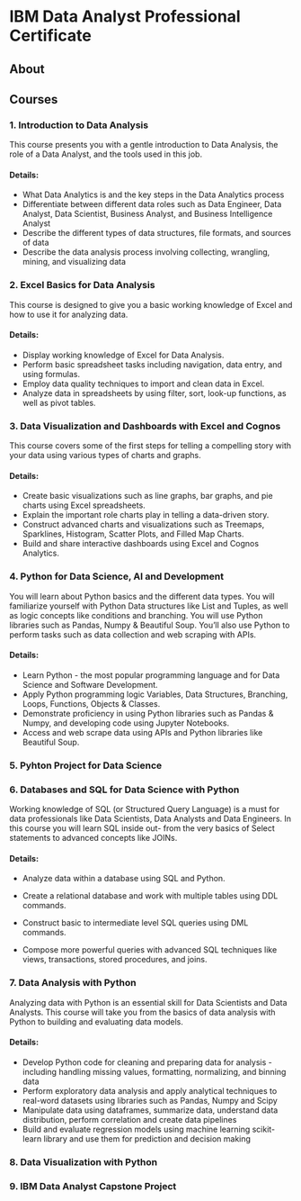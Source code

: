 # IBM Data Analyst Professional Certificate

## About 
## Courses
### 1. Introduction to Data Analysis

This course presents you with a gentle introduction to Data Analysis, the role of a Data Analyst, and the tools used in this job.

#### Details:
- What Data Analytics is and the key steps in the Data Analytics process
- Differentiate between different data roles such as Data Engineer, Data Analyst, Data Scientist, Business Analyst, and Business Intelligence Analyst
- Describe the different types of data structures, file formats, and sources of data
- Describe the data analysis process involving collecting, wrangling, mining, and visualizing data

### 2. Excel Basics for Data Analysis

This course is designed to give you a basic working knowledge of Excel and how to use it for analyzing data.

#### Details:

- Display working knowledge of Excel for Data Analysis.
- Perform basic spreadsheet tasks including navigation, data entry, and using formulas.
- Employ data quality techniques to import and clean data in Excel.
- Analyze data in spreadsheets by using filter, sort, look-up functions, as well as pivot tables.


### 3. Data Visualization and Dashboards with Excel and Cognos
This course covers some of the first steps for telling a compelling story with your data using various types of charts and graphs.

#### Details:

- Create basic visualizations such as line graphs, bar graphs, and pie charts using Excel spreadsheets.
- Explain the important role charts play in telling a data-driven story. 
- Construct advanced charts and visualizations such as Treemaps, Sparklines, Histogram, Scatter Plots, and Filled Map Charts.
- Build and share interactive dashboards using Excel and Cognos Analytics.

### 4. Python for Data Science, AI and Development

You will learn about Python basics and the different data types. You will familiarize yourself with Python Data structures like List and Tuples, as well as logic concepts like conditions and branching. You will use Python libraries such as Pandas, Numpy & Beautiful Soup. You’ll also use Python to perform tasks such as data collection and web scraping with APIs.  

#### Details:

- Learn Python - the most popular programming language and for Data Science and Software Development.
- Apply Python programming logic Variables, Data Structures, Branching, Loops, Functions, Objects & Classes.
- Demonstrate proficiency in using Python libraries such as Pandas & Numpy, and developing code using Jupyter Notebooks.
- Access and web scrape data using APIs and Python libraries like Beautiful Soup. 

### 5. Pyhton Project for Data Science 


### 6. Databases and SQL for Data Science with Python

Working knowledge of SQL (or Structured Query Language) is a must for data professionals like Data Scientists, Data Analysts and Data Engineers. In this course you will learn SQL inside out- from the very basics of Select statements to advanced concepts like JOINs.

#### Details:

- Analyze data within a database using SQL and Python.

- Create a relational database and work with multiple tables using DDL commands. 

- Construct basic to intermediate level SQL queries using DML commands. 

- Compose more powerful queries with advanced SQL techniques like views, transactions, stored procedures, and joins. 


### 7. Data Analysis with Python

Analyzing data with Python is an essential skill for Data Scientists and Data Analysts. This course will take you from the basics of data analysis with Python to building and evaluating data models.  

#### Details:

- Develop Python code for cleaning and preparing data for analysis - including handling missing values, formatting, normalizing, and binning data
- Perform exploratory data analysis and apply analytical techniques to real-word datasets using libraries such as Pandas, Numpy and Scipy
- Manipulate data using dataframes, summarize data, understand data distribution, perform correlation and create data pipelines
- Build and evaluate regression models using machine learning scikit-learn library and use them for prediction and decision making

### 8. Data Visualization with Python


### 9. IBM Data Analyst Capstone Project




